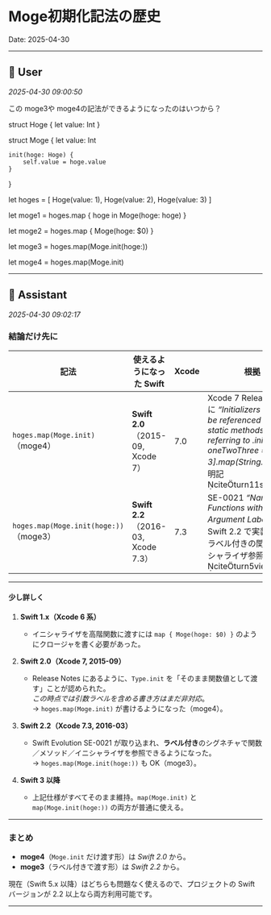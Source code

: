 # Moge初期化記法の歴史

Date: 2025-04-30

---

## 👤 User
*2025-04-30 09:00:50*

この moge3や moge4の記法ができるようになったのはいつから？


struct Hoge {
    let value: Int
}

struct Moge {
    let value: Int
    
    init(hoge: Hoge) {
        self.value = hoge.value
    }
}

let hoges = [
    Hoge(value: 1),
    Hoge(value: 2),
    Hoge(value: 3)
]



let moge1 = hoges.map { hoge in
    Moge(hoge: hoge)
}

let moge2 = hoges.map {
    Moge(hoge: $0)
}

let moge3 = hoges.map(Moge.init(hoge:))

let moge4 = hoges.map(Moge.init)

---

## 🤖 Assistant
*2025-04-30 09:02:17*

### 結論だけ先に

| 記法 | 使えるようになった Swift  | Xcode | 根拠 |
|------|-------------------------|-------|------|
| `hoges.map(Moge.init)`（moge4） | **Swift 2.0**（2015-09, Xcode 7） | 7.0  | Xcode 7 Release Notes に *“Initializers can now be referenced like static methods by referring to .init … let oneTwoThree = [1, 2, 3].map(String.init)”* と明記 citeturn11search7 |
| `hoges.map(Moge.init(hoge:))`（moge3） | **Swift 2.2**（2016-03, Xcode 7.3） | 7.3  | SE-0021 *“Naming Functions with Argument Labels”* が Swift 2.2 で実装され、ラベル付きの関数／イニシャライザ参照が可能に citeturn5view0 |

---

#### 少し詳しく

1. **Swift 1.x（Xcode 6 系）**
   * イニシャライザを高階関数に渡すには `map { Moge(hoge: $0) }` のようにクロージャを書く必要があった。

2. **Swift 2.0（Xcode 7, 2015-09）**
   * Release Notes にあるように、`Type.init` を「そのまま関数値として渡す」ことが認められた。  
     *この時点では引数ラベルを含める書き方はまだ非対応*。  
     → `hoges.map(Moge.init)` が書けるようになった（moge4）。

3. **Swift 2.2（Xcode 7.3, 2016-03）**
   * Swift Evolution SE-0021 が取り込まれ、**ラベル付き**のシグネチャで関数／メソッド／イニシャライザを参照できるようになった。  
     → `hoges.map(Moge.init(hoge:))` も OK（moge3）。

4. **Swift 3 以降**
   * 上記仕様がすべてそのまま維持。`map(Moge.init)` と `map(Moge.init(hoge:))` の両方が普通に使える。

---

### まとめ

- **moge4**（`Moge.init` だけ渡す形）は *Swift 2.0* から。  
- **moge3**（ラベル付きで渡す形）は *Swift 2.2* から。

現在（Swift 5.x 以降）はどちらも問題なく使えるので、プロジェクトの Swift バージョンが 2.2 以上なら両方利用可能です。

---
